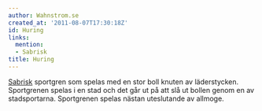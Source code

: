 ```yaml
---
author: Wahnstrom.se
created_at: '2011-08-07T17:30:18Z'
id: Huring
links:
  mention:
  - Sabrisk
title: Huring
---
```


[Sabrisk] sportgren som spelas med en stor boll knuten av läderstycken. Sportgrenen spelas i en stad
och det går ut på att slå ut bollen genom en av stadsportarna. Sportgrenen spelas nästan uteslutande
av allmoge.

  [Sabrisk]: Sabrisk